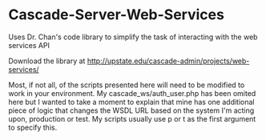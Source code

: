 # Cascade-Server-Web-Services
Uses Dr. Chan's code library to simplify the task of interacting with the web services API

Download the library at http://upstate.edu/cascade-admin/projects/web-services/

Most, if not all, of the scripts presented here will need to be modified to work in your environment. My cascade_ws/auth_user.php has been omited here but I wanted to take a moment to explain that mine has one additional piece of logic that changes the WSDL URL based on the system I'm acting upon, production or test. My scripts usually use p or t as the first argument to specify this.

